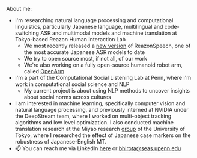 About me:
- I'm researching natural language processing and computational linguistics, particularly Japanese language, multilingual and code-switching ASR and multimodal models and machine translation at Tokyo-based Reazon Human Interaction Lab
    - We most recently released a [new version](https://research.reazon.jp/blog/2024-08-01-ReazonSpeech.html) of ReazonSpeech, one of the most accurate Japanese ASR models to date
    - We try to open source most, if not all, of our work
    - We're also working on a fully open-source humanoid robot arm, called [OpenArm](https://open-arm.org/)
- I'm a part of the Computational Social Listening Lab at Penn, where I'm work in computational social science and NLP
    - My current project is about using NLP methods to uncover insights about social norms across cultures
- I am interested in machine learning, specifically computer vision and natural language processing, and previously interned at NVIDIA under the DeepStream team, where I worked on multi-object tracking algorithms and low level optimization. I also conducted machine translation research at the Miyao research [group](https://mynlp.is.s.u-tokyo.ac.jp/ja/index) of the University of Tokyo, where I researched the effect of Japanese case markers on the robustness of Japanese-English MT.
- 📫 You can reach me via LinkedIn [here](https://www.linkedin.com/in/baileyhirota/) or bhirota@seas.upenn.edu
